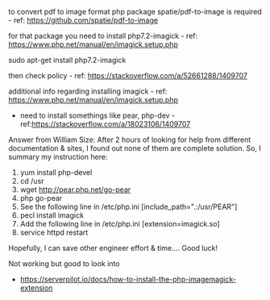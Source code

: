 to convert pdf to image format php package spatie/pdf-to-image is required - ref: https://github.com/spatie/pdf-to-image

for that package you need to install php7.2-imagick - ref: https://www.php.net/manual/en/imagick.setup.php

sudo apt-get install php7.2-imagick 

then check policy - ref: https://stackoverflow.com/a/52661288/1409707



additional info regarding installing imagick  - ref: https://www.php.net/manual/en/imagick.setup.php
- need to install somethings like pear, php-dev - ref:https://stackoverflow.com/a/18023106/1409707

Answer from William Size:
After 2 hours of looking for help from different documentation & sites, I found out none of them are complete solution.  So, I summary my instruction here:

1) yum install php-devel
2) cd /usr
3) wget http://pear.php.net/go-pear
4) php go-pear
5) See the following line in /etc/php.ini [include_path=".:/usr/PEAR"]
6) pecl install imagick
7) Add the following line in /etc/php.ini [extension=imagick.so]
8) service httpd restart

Hopefully, I can save other engineer effort & time.... Good luck!


Not working but good to look into
- https://serverpilot.io/docs/how-to-install-the-php-imagemagick-extension


